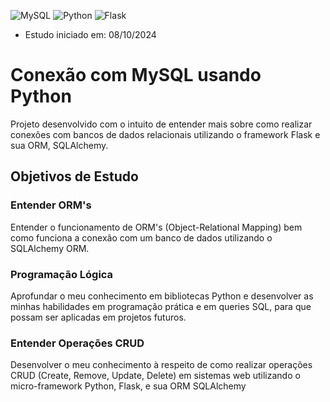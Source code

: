 ![MySQL](https://img.shields.io/badge/mysql-4479A1.svg?style=for-the-badge&logo=mysql&logoColor=white)
![Python](https://img.shields.io/badge/python-3670A0?style=for-the-badge&logo=python&logoColor=ffdd54)
![Flask](https://img.shields.io/badge/flask-%23000.svg?style=for-the-badge&logo=flask&logoColor=white)

- Estudo iniciado em: 08/10/2024

# Conexão com MySQL usando Python

Projeto desenvolvido com o intuito de entender mais sobre como realizar conexões com bancos de dados relacionais utilizando o framework Flask e sua ORM, SQLAlchemy.


## Objetivos de Estudo

### Entender ORM's

Entender o funcionamento de ORM's (Object-Relational Mapping) bem como funciona a conexão com um banco de dados utilizando o SQLAlchemy ORM.

### Programação Lógica
Aprofundar o meu conhecimento em bibliotecas Python e desenvolver as minhas habilidades em programação prática e em queries SQL, para que possam ser aplicadas em projetos futuros.

### Entender Operações CRUD
Desenvolver o meu conhecimento à respeito de como realizar operações CRUD (Create, Remove, Update, Delete) em sistemas web utilizando o micro-framework Python, Flask, e sua ORM SQLAlchemy 

